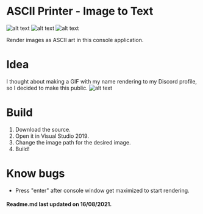 # ASCII Printer - Image to Text
![alt text](https://img.shields.io/badge/C%23-100.0%25-blueviolet) ![alt text](https://img.shields.io/badge/lines-53-blueviolet) ![alt text](https://img.shields.io/badge/.NET%20Framework-4.5.2-blueviolet)

Render images as ASCII art in this console application.

# Idea

I thought about making a GIF with my name rendering to my Discord profile, so I decided to make this public.
![alt text](https://cdn.discordapp.com/attachments/873233728216891452/876964159890288650/banner.gif)

# Build
1. Download the source.
2. Open it in Visual Studio 2019.
3. Change the image path for the desired image.
4. Build!

# Know bugs
 - Press "enter" after console window get maximized to start rendering.


#### Readme.md last updated on 16/08/2021.
